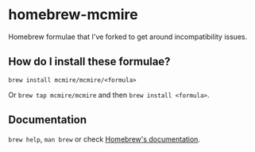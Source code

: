 # homebrew-mcmire

Homebrew formulae that I've forked to get around incompatibility issues.

## How do I install these formulae?

`brew install mcmire/mcmire/<formula>`

Or `brew tap mcmire/mcmire` and then `brew install <formula>`.

## Documentation

`brew help`, `man brew` or check [Homebrew's documentation](https://docs.brew.sh).
